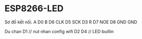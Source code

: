# ESP8266-LED
Sơ đồ kết nối.
A	D0
B	D6
CLK	D5
SCK	D3
R	D7
NOE	D8
GND	GND

Du chan
D1 // nut nhan config wifi 
D2
D4 // LED buillin


